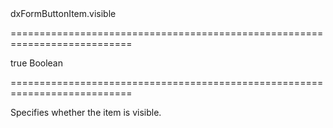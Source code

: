 <!--id-->dxFormButtonItem.visible<!--/id-->
===========================================================================
<!--default-->true<!--/default-->
<!--type-->Boolean<!--/type-->
===========================================================================

<!--shortDescription-->
Specifies whether the item is visible.
<!--/shortDescription-->

<!--fullDescription-->

<!--/fullDescription-->